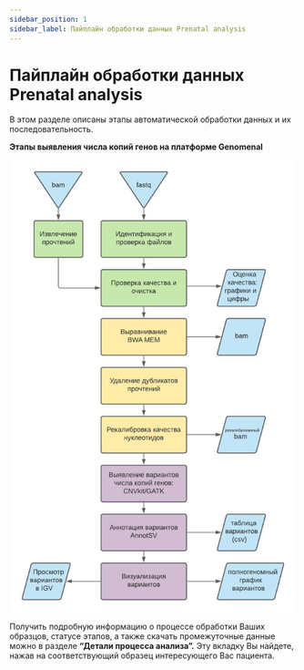 ```yaml
---
sidebar_position: 1
sidebar_label: Пайплайн обработки данных Prenatal analysis
---
```


# Пайплайн обработки данных Prenatal analysis

В этом разделе описаны этапы автоматической обработки данных и их последовательность.

**Этапы выявления числа копий генов на платформе Genomenal**

![PGT pipeline](/img/rus/18-pgt_pipeline.png)

Получить подробную информацию о процессе обработки Ваших образцов, статусе этапов, а также скачать промежуточные данные можно в разделе **“Детали процесса анализа”.** Эту вкладку Вы найдете, нажав на соответствующий образец интересующего Вас пациента.
